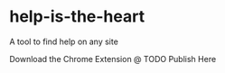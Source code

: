 # help-is-the-heart
A tool to find help on any site

Download the Chrome Extension @
TODO Publish Here

